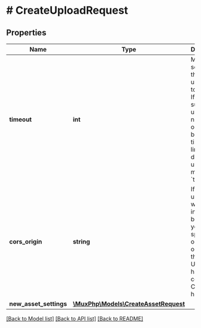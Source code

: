 # # CreateUploadRequest

## Properties

Name | Type | Description | Notes
------------ | ------------- | ------------- | -------------
**timeout** | **int** | Max time in seconds for the signed upload URL to be valid. If a successful upload has not occurred before the timeout limit, the direct upload is marked &#x60;timed_out&#x60; | [optional] [default to 3600]
**cors_origin** | **string** | If the upload URL will be used in a browser, you must specify the origin in order for the signed URL to have the correct CORS headers. | [optional] 
**new_asset_settings** | [**\MuxPhp\Models\CreateAssetRequest**](CreateAssetRequest.md) |  | 

[[Back to Model list]](../../README.md#documentation-for-models) [[Back to API list]](../../README.md#documentation-for-api-endpoints) [[Back to README]](../../README.md)


